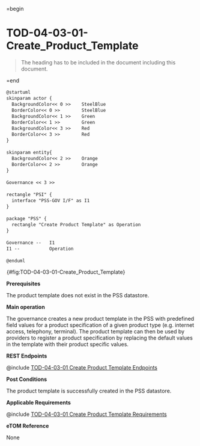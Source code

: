 =begin

# TOD-04-03-01-Create_Product_Template

> The heading has to be included in the document including this document.

=end

```plantuml
@startuml
skinparam actor {
  BackgroundColor<< 0 >> 	SteelBlue
  BorderColor<< 0 >> 		SteelBlue
  BackgroundColor<< 1 >> 	Green
  BorderColor<< 1 >> 		Green
  BackgroundColor<< 3 >> 	Red
  BorderColor<< 3 >> 		Red
}

skinparam entity{
  BackgroundColor<< 2 >> 	Orange
  BorderColor<< 2 >> 		Orange
}

Governance << 3 >>

rectangle "PSI" {
  interface "PSS-GOV I/F" as I1
}

package "PSS" {
  rectangle "Create Product Template" as Operation
}

Governance --   I1
I1 --           Operation

@enduml

```

![**TOD-04-03-01**: Create Product Template](../../common/pixel.png){#fig:TOD-04-03-01-Create_Product_Template}

**Prerequisites**

The product template does not exist in the PSS datastore.

**Main operation**

The governance creates a new product template in the PSS with predefined field values for a product specification of a given product type (e.g. internet access, telephony, terminal).
The product template can then be used by providers to register a product specification by replacing the default values in the template with their product specific values.

**REST Endpoints**

@include [TOD-04-03-01 Create Product Template Endpoints](endpoints/TOD-04-03-01-Create_Product_Template-endpoints.md)

**Post Conditions**

The product template is successfully created in the PSS datastore.

**Applicable Requirements**

@include [TOD-04-03-01 Create Product Template Requirements](requirements/TOD-04-03-01-Create_Product_Template-requirements.md)

**eTOM Reference**

None
